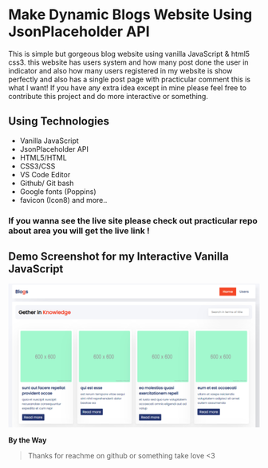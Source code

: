 # Make Dynamic Blogs Website Using JsonPlaceholder API

This is simple but gorgeous blog website using vanilla JavaScript & html5 css3. this website has users system and how many post done the user in indicator and also how many users registered in my website is show perfectly and also has a single post page with practicular comment this is what I want! If you have any extra idea except in mine please feel free to contribute this project and do more interactive or something.

## Using Technologies

- Vanilla JavaScript
- JsonPlaceholder API
- HTML5/HTML
- CSS3/CSS
- VS Code Editor
- Github/ Git bash
- Google fonts (Poppins)
- favicon (Icon8)
and more..

### If you wanna see the live site please check out practicular repo about area you will get the live link !


## Demo Screenshot for my Interactive Vanilla JavaScript
![Image Screenshot ](screenshot.png)


**By the Way**
> Thanks for reachme on github or something take love <3